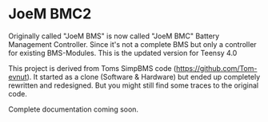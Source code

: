 # JoeM BMC2
Originally called "JoeM BMS" is now called "JoeM BMC" Battery Management Controller. Since it's not a complete BMS but only a controller for existing BMS-Modules.
This is the updated version for Teensy 4.0

This project is derived from Toms SimpBMS code (https://github.com/Tom-evnut). It started as a clone (Software & Hardware) but ended up completely rewritten and redesigned. But you might still find some traces to the original code.

Complete documentation coming soon. 
